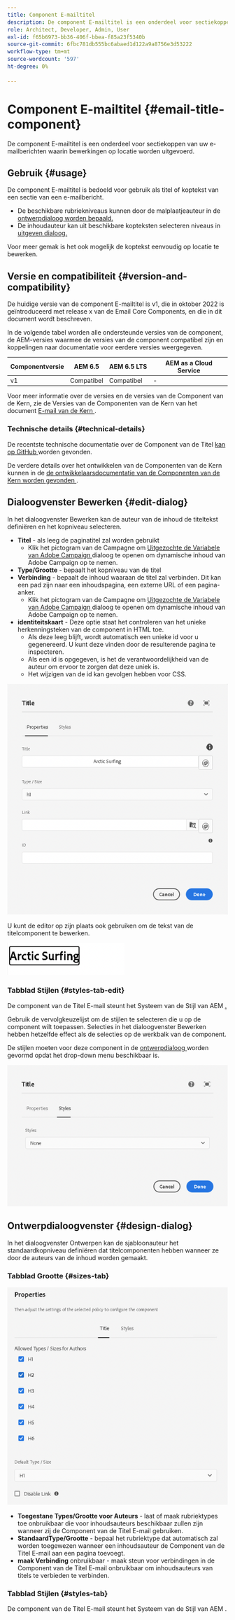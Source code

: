 ```yaml
---
title: Component E-mailtitel
description: De component E-mailtitel is een onderdeel voor sectiekoppen van uw e-mailberichten waarin bewerkingen op locatie worden uitgevoerd.
role: Architect, Developer, Admin, User
exl-id: f65b6973-bb36-406f-bbea-f85a23f5340b
source-git-commit: 6fbc781db555bc6abaed1d122a9a8756e3d53222
workflow-type: tm+mt
source-wordcount: '597'
ht-degree: 0%

---
```



# Component E-mailtitel {#email-title-component}

De component E-mailtitel is een onderdeel voor sectiekoppen van uw e-mailberichten waarin bewerkingen op locatie worden uitgevoerd.

## Gebruik {#usage}

De component E-mailtitel is bedoeld voor gebruik als titel of koptekst van een sectie van een e-mailbericht.

* De beschikbare rubriekniveaus kunnen door de malplaatjeauteur in de [ ontwerpdialoog worden bepaald.](#design-dialog)
* De inhoudauteur kan uit beschikbare kopteksten selecteren niveaus in [ uitgeven dialoog.](#edit-dialog)

Voor meer gemak is het ook mogelijk de koptekst eenvoudig op locatie te bewerken.

## Versie en compatibiliteit {#version-and-compatibility}

De huidige versie van de component E-mailtitel is v1, die in oktober 2022 is geïntroduceerd met release x van de Email Core Components, en die in dit document wordt beschreven.

In de volgende tabel worden alle ondersteunde versies van de component, de AEM-versies waarmee de versies van de component compatibel zijn en koppelingen naar documentatie voor eerdere versies weergegeven.

| Componentversie | AEM 6.5 | AEM 6.5 LTS | AEM as a Cloud Service |
|---|---|---|---|
| v1 | Compatibel | Compatibel | - |

Voor meer informatie over de versies en de versies van de Component van de Kern, zie de Versies van de Componenten van de Kern van het document [ E-mail van de Kern ](/help/versions.md).

### Technische details {#technical-details}

De recentste technische documentatie over de Component van de Titel [ kan op GitHub ](https://adobe.com/go/aem_cmp_tech_email_title_v1) worden gevonden.

De verdere details over het ontwikkelen van de Componenten van de Kern kunnen in de [ de ontwikkelaarsdocumentatie van de Componenten van de Kern worden gevonden ](/help/developing/overview.md).

## Dialoogvenster Bewerken {#edit-dialog}

In het dialoogvenster Bewerken kan de auteur van de inhoud de titeltekst definiëren en het kopniveau selecteren.

* **Titel** - als leeg de paginatitel zal worden gebruikt
   * Klik het pictogram van de Campagne om [ Uitgezochte de Variabele van Adobe Campaign ](/help/email/campaign-variables.md) dialoog te openen om dynamische inhoud van Adobe Campaign op te nemen.
* **Type/Grootte** - bepaalt het kopniveau van de titel
* **Verbinding** - bepaalt de inhoud waaraan de titel zal verbinden. Dit kan een pad zijn naar een inhoudspagina, een externe URL of een pagina-anker.
   * Klik het pictogram van de Campagne om [ Uitgezochte de Variabele van Adobe Campaign ](/help/email/campaign-variables.md) dialoog te openen om dynamische inhoud van Adobe Campaign op te nemen.
* **identiteitskaart** - Deze optie staat het controleren van het unieke herkenningsteken van de component in HTML toe.
   * Als deze leeg blijft, wordt automatisch een unieke id voor u gegenereerd. U kunt deze vinden door de resulterende pagina te inspecteren.
   * Als een id is opgegeven, is het de verantwoordelijkheid van de auteur om ervoor te zorgen dat deze uniek is.
   * Het wijzigen van de id kan gevolgen hebben voor CSS.

![ uitgeeft de Component van de Titel van de E-mail dialoog ](/help/email/assets/email-title-edit.png)

U kunt de editor op zijn plaats ook gebruiken om de tekst van de titelcomponent te bewerken.

![ In-place het uitgeven van de Component van de Titel van de E-mail ](/help/email/assets/email-title-edit-inline.png)

### Tabblad Stijlen {#styles-tab-edit}

De component van de Titel E-mail steunt het Systeem van de Stijl van AEM [.](/help/get-started/authoring.md#component-styling)

Gebruik de vervolgkeuzelijst om de stijlen te selecteren die u op de component wilt toepassen. Selecties in het dialoogvenster Bewerken hebben hetzelfde effect als de selecties op de werkbalk van de component.

De stijlen moeten voor deze component in de [ ontwerpdialoog ](#design-dialog) worden gevormd opdat het drop-down menu beschikbaar is.

![ het lusje van Stijlen van uitgeeft dialoog van de Component van de Titel ](/help/email/assets/email-title-edit-styles.png)

## Ontwerpdialoogvenster {#design-dialog}

In het dialoogvenster Ontwerpen kan de sjabloonauteur het standaardkopniveau definiëren dat titelcomponenten hebben wanneer ze door de auteurs van de inhoud worden gemaakt.

### Tabblad Grootte {#sizes-tab}

![ het ontwerpdialoog van de Component van de Titel ](/help/email/assets/email-title-design.png)

* **Toegestane Types/Grootte voor Auteurs** - laat of maak rubriektypes toe onbruikbaar die voor inhoudsauteurs beschikbaar zullen zijn wanneer zij de Component van de Titel E-mail gebruiken.
* **StandaardType/Grootte** - bepaal het rubriektype dat automatisch zal worden toegewezen wanneer een inhoudsauteur de Component van de Titel E-mail aan een pagina toevoegt.
* **maak Verbinding** onbruikbaar - maak steun voor verbindingen in de Component van de Titel E-mail onbruikbaar om inhoudsauteurs van titels te verbieden te verbinden.

### Tabblad Stijlen {#styles-tab}

De component van de Titel E-mail steunt het Systeem van de Stijl van AEM [ ](/help/get-started/authoring.md#component-styling).

